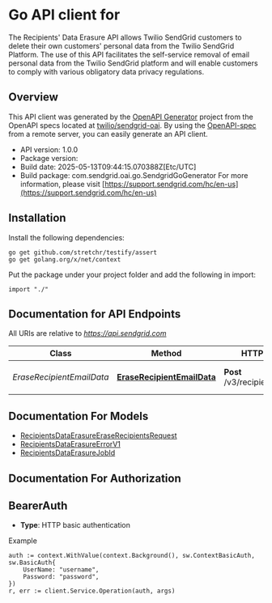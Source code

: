# Go API client for 

The Recipients' Data Erasure API allows Twilio SendGrid customers to delete their own customers' personal data from the Twilio SendGrid Platform. The use of this API facilitates the self-service removal of email personal data from the Twilio SendGrid platform and will enable customers to comply with various obligatory data privacy regulations.

## Overview
This API client was generated by the [OpenAPI Generator](https://openapi-generator.tech) project from the OpenAPI specs located at [twilio/sendgrid-oai](https://github.com/twilio/sendgrid-oai/tree/main/spec).  By using the [OpenAPI-spec](https://www.openapis.org/) from a remote server, you can easily generate an API client.

- API version: 1.0.0
- Package version: 
- Build date: 2025-05-13T09:44:15.070388Z[Etc/UTC]
- Build package: com.sendgrid.oai.go.SendgridGoGenerator
For more information, please visit [https://support.sendgrid.com/hc/en-us](https://support.sendgrid.com/hc/en-us)

## Installation

Install the following dependencies:

```shell
go get github.com/stretchr/testify/assert
go get golang.org/x/net/context
```

Put the package under your project folder and add the following in import:

```golang
import "./"
```

## Documentation for API Endpoints

All URIs are relative to *https://api.sendgrid.com*

Class | Method | HTTP request | Description
------------ | ------------- | ------------- | -------------
*EraseRecipientEmailData* | [**EraseRecipientEmailData**](docs/EraseRecipientEmailData.md#eraserecipientemaildata) | **Post** /v3/recipients/erasejob | Erase recipients&#39; email data


## Documentation For Models

 - [RecipientsDataErasureEraseRecipientsRequest](RecipientsDataErasureEraseRecipientsRequest.md)
 - [RecipientsDataErasureErrorV1](RecipientsDataErasureErrorV1.md)
 - [RecipientsDataErasureJobId](RecipientsDataErasureJobId.md)


## Documentation For Authorization



## BearerAuth

- **Type**: HTTP basic authentication

Example

```golang
auth := context.WithValue(context.Background(), sw.ContextBasicAuth, sw.BasicAuth{
    UserName: "username",
    Password: "password",
})
r, err := client.Service.Operation(auth, args)
```

